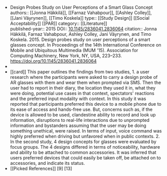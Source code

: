 - Design Probes Study on User Perceptions of a Smart Glass Concept
  authors:: [[Jonna Häkkilä]], [[Farnaz Vahabpour]], [[Ashley Colley]], [[Jani Väyrynen]], [[Timo Koskela]]
  type:: [[Study Design]] [[Social Acceptability]] [[PAR]] 
  category:: [[Literature]]  
  published-year:: 2015
  DOI:: [10.1145/2836041.2836064](http://dx.doi.org/10.1145/2836041.2836064) 
  citation:: Jonna Häkkilä, Farnaz Vahabpour, Ashley Colley, Jani Väyrynen, and Timo Koskela. 2015. Design probes study on user perceptions of a smart glasses concept. In Proceedings of the 14th International Conference on Mobile and Ubiquitous Multimedia (MUM '15). Association for Computing Machinery, New York, NY, USA, 223–233. https://doi.org/10.1145/2836041.2836064
-
- [[card]] This paper outlines the findings from two studies, 1. a user research where the participants were asked to carry a design probe of AR glasses with them and wear them when prompted via SMS. Then the user had to report in their diary, the location they used it in, what they were doing, potential use cases in that context, spectators' reactions and the preferred input modality with context. In this study it was reported that participants preferred this device to a mobile phone due to its ease of access and hands-free use. But, concerns such as, if the device is allowed to be used, clandestine ability to record and look up information, disruptions to real-life interactions due to unprompted information and bystanders assuming that the user may be doing something unethical, were raised. In terms of input, voice command was highly preferred when driving but unfavored when in public contexts. 
  2. In the second study, 4 design concepts for glasses were evaluated by focus groups. The 4 designs differed in terms of noticeability, hardware and ability to be attached to common accessories. It was inferred that users preferred devices that could easily be taken off, be attached on to accessories, and indicate its status.
- [[Picked References]] [9] [13]